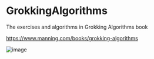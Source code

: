 # GrokkingAlgorithms
The exercises and algorithms in Grokking Algorithms book

https://www.manning.com/books/grokking-algorithms

![image](https://user-images.githubusercontent.com/16762195/87457161-50f70900-c5de-11ea-8726-a9536508a2bc.png)
